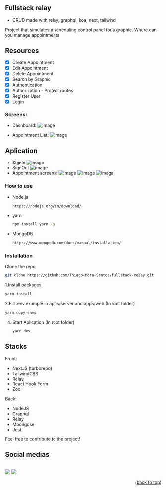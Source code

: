 

## Fullstack relay

- CRUD made with relay, graphql, koa, next, tailwind

Project that simulates a scheduling control panel for a graphic. Where can you manage appointments

## Resources
- [x] Create Appointment
- [x] Edit Appointment
- [x] Delete Appointment
- [x] Search by Graphic
- [x] Authentication
- [x] Authorization - Protect routes
- [x] Register User
- [x] Login

### Screens:

- Dashboard: 
   ![image](https://github.com/Thiago-Mota-Santos/fullstack-relay/assets/75326612/1e56185d-9914-426e-a516-cd13179af19a)

- Appointment List:
   ![image](https://github.com/Thiago-Mota-Santos/fullstack-relay/assets/75326612/e80ef6c1-fbed-483a-8932-2d5585b772d6)
  
## Aplication

 - SignIn
   ![image](https://github.com/Thiago-Mota-Santos/fullstack-relay/assets/75326612/2da2b467-07e1-49a0-b55c-1b8e22a1d0ba)
 - SignOut
   ![image](https://github.com/Thiago-Mota-Santos/fullstack-relay/assets/75326612/8e82ce5a-d64f-4e45-a88d-34ca0c89c84c)
 - Appointment screens:
   ![image](https://github.com/Thiago-Mota-Santos/fullstack-relay/assets/75326612/d8c4dd53-59a0-4be5-b2cb-8e6666effad8)
   ![image](https://github.com/Thiago-Mota-Santos/fullstack-relay/assets/75326612/a8b057dc-adcc-45c7-b878-87ee842024a2)
   ![image](https://github.com/Thiago-Mota-Santos/fullstack-relay/assets/75326612/ce591ba9-dc81-4e34-8498-8caf3db932a1)


### How to use

- Node.js
  ```sh
  https://nodejs.org/en/download/
  ```
- yarn
  ```sh
  npm install yarn -g
  ```
- MongoDB
  ```sh
  https://www.mongodb.com/docs/manual/installation/
  ```

### Installation

Clone the repo

```sh
git clone https://github.com/Thiago-Mota-Santos/fullstack-relay.git
```
1.Install packages
   ```sh
   yarn install
   ```
2.Fill .env.example in apps/server and apps/web
   (In root folder)
   ```sh
   yarn copy-envs 
   ```

4. Start Aplication 
   (In root folder)
   ```sh
   yarn dev
   ```

## Stacks 

Front:
   - NextJS (turborepo)
   - TailwindCSS
   - Relay
   - React Hook Form
   - Zod

Back: 
   - NodeJS
   - Graphql
   - Relay
   - Moongose
   - Jest

Feel free to contribute to the project!

## Social medias
<br />
<a href="https://www.linkedin.com/in/thiago-mota-907970251/" target="_blank"><img src="https://img.shields.io/badge/-LinkedIn-%230077B5?style=for-the-badge&logo=linkedin&logoColor=white" target="_blank"></a> 
<a href="https://twitter.com/Thzinhdev" target="_blank"><img src="https://img.shields.io/badge/Twitter-1DA1F2?style=for-the-badge&logo=twitter&logoColor=white" target="_blank"></a> 

<p align="right">(<a href="#top">back to top</a>)</p>

